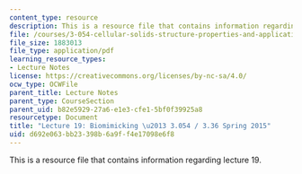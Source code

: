 ```yaml
---
content_type: resource
description: This is a resource file that contains information regarding lecture 19.
file: /courses/3-054-cellular-solids-structure-properties-and-applications-spring-2015/d692e063bb23398b6a9ff4e17098e6f8_MIT3_054S15_L19_Biomimicking.pdf
file_size: 1883013
file_type: application/pdf
learning_resource_types:
- Lecture Notes
license: https://creativecommons.org/licenses/by-nc-sa/4.0/
ocw_type: OCWFile
parent_title: Lecture Notes
parent_type: CourseSection
parent_uid: b82e5929-27a6-e1e3-cfe1-5bf0f39925a8
resourcetype: Document
title: "Lecture 19: Biomimicking \u2013 3.054 / 3.36 Spring 2015"
uid: d692e063-bb23-398b-6a9f-f4e17098e6f8
---
```

This is a resource file that contains information regarding lecture 19.